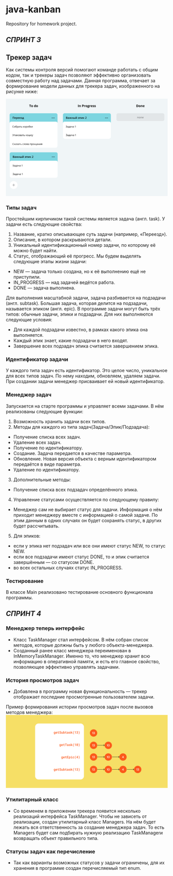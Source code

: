# java-kanban
Repository for homework project.

## **_СПРИНТ 3_**

## **Трекер задач**

Как системы контроля версий помогают команде работать с общим кодом, так и трекеры задач позволяют эффективно организовать совместную работу над задачами.
Данная программа, отвечает за формирование модели данных для трекера задач, изображенного на рисунке ниже:

![img.png](TaskManager.png)


### **Типы задач**

Простейшим кирпичиком такой системы является задача (англ. task). У задачи есть следующие свойства:
1. Название, кратко описывающее суть задачи (например, «Переезд»).
2. Описание, в котором раскрываются детали. 
3. Уникальный идентификационный номер задачи, по которому её можно будет найти. 
4. Статус, отображающий её прогресс. Мы будем выделять следующие этапы жизни задачи:
* NEW — задача только создана, но к её выполнению ещё не приступили.
* IN_PROGRESS — над задачей ведётся работа.
* DONE — задача выполнена.

Для выполнения масштабной задачи, задача разбивается на подзадачи (англ. subtask). Большая задача, которая делится на подзадачи, называется эпиком (англ. epic).
В программе задачи могут быть трёх типов: обычные задачи, эпики и подзадачи. Для них выполняются следующие условия:
* Для каждой подзадачи известно, в рамках какого эпика она выполняется.
* Каждый эпик знает, какие подзадачи в него входят.
* Завершение всех подзадач эпика считается завершением эпика.

### **Идентификатор задачи**

У каждого типа задач есть идентификатор. Это целое число, уникальное для всех типов задач. По нему находим, обновляем, удаляем задачи. При создании задачи менеджер присваивает ей новый идентификатор.

### **Менеджер задач**

Запускается на старте программы и управляет всеми задачами. В нём реализованы следующие функции:
1. Возможность хранить задачи всех типов.
2. Методы для каждого из типа задач(Задача/Эпик/Подзадача):
* Получение списка всех задач.
* Удаление всех задач.
* Получение по идентификатору.
* Создание. Задача передается в качестве параметра.
* Обновление. Новая версия объекта с верным идентификатором передаётся в виде параметра.
* Удаление по идентификатору.
3. Дополнительные методы:
* Получение списка всех подзадач определённого эпика.
4. Управление статусами осуществляется по следующему правилу:
* Менеджер сам не выбирает статус для задачи. Информация о нём приходит менеджеру вместе с информацией о самой задаче. По этим данным в одних случаях он будет сохранять статус, в других будет рассчитывать.
5. Для эпиков:
* если у эпика нет подзадач или все они имеют статус NEW, то статус NEW.
* если все подзадачи имеют статус DONE, то и эпик считается завершённым — со статусом DONE.
* во всех остальных случаях статус IN_PROGRESS.

### **Тестирование**

В классе Main реализовано тестирование основного функционала программы.

## **_СПРИНТ 4_**

### **Менеджер теперь интерфейс**

* Класс TaskManager стал интерфейсом. В нём собран список методов, которые должны быть у любого объекта-менеджера.
* Созданный ранее класс менеджера переименован в InMemoryTaskManager. Именно то, что менеджер хранит всю информацию в оперативной памяти, и есть его главное свойство, позволяющее эффективно управлять задачами.

### **История просмотров задач**

* Добавлена в программу новая функциональность — трекер отображает последние просмотренные пользователем задачи.

Пример формирования истории просмотров задач после вызовов методов менеджера:
![img_1.png](History.png)

### **Утилитарный класс**

* Со временем в приложении трекера появится несколько реализаций интерфейса TaskManager. Чтобы не зависеть от реализации, создан утилитарный класс Managers. На нём будет лежать вся ответственность за создание менеджера задач. То есть Managers будет сам подбирать нужную реализацию TaskManagerи возвращать объект правильного типа.

### **Статусы задач как перечисление**

* Так как варианты возможных статусов у задачи ограничены, для их хранения в программе создан перечисляемый тип enum.



